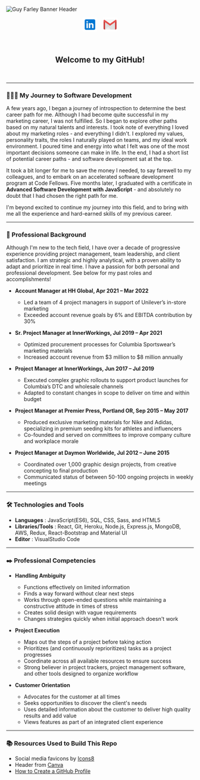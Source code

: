 ![Guy Farley Banner Header](./banner3.png)

<p align="center">
<a href="https://www.linkedin.com/in/guyefarley/" target="_blank" rel="noopener noreferrer"><img height="38" src="./linkedin.png"></a>
&nbsp;&nbsp;
<a href="mailto:guy.e.farley@gmail.com" target="_blank" rel="noopener noreferrer"><img height="38" src="./gmail.png"></a></p>
&nbsp;&nbsp;&nbsp;&nbsp;

<h2 align=center>Welcome to my GitHub!</h3>
&nbsp;&nbsp;&nbsp;&nbsp;

-----------------------------------------------------

<h3>👨🏻‍💻 My Journey to Software Development</h3>

A few years ago, I began a journey of introspection to determine the best career path for me. Although I had become quite successful in my marketing career, I was not fulfilled. So I began to explore other paths based on my natural talents and interests. I took note of everything I loved about my marketing roles - and everything I didn't. I explored my values, personality traits, the roles I naturally played on teams, and my ideal work environment. I poured time and energy into what I felt was one of the most important decisions someone can make in life. In the end, I had a short list of potential career paths - and software development sat at the top.

It took a bit longer for me to save the money I needed, to say farewell to my colleagues, and to embark on an accelerated software development program at Code Fellows. Five months later, I graduated with a certificate in **Advanced Software Development with JavaScript** - and absolutely no doubt that I had chosen the right path for me.

I'm beyond excited to continue my journey into this field, and to bring with me all the experience and hard-earned skills of my previous career.

-----------------------------------------------------

<h3>💼 Professional Background</h3>

Although I'm new to the tech field, I have over a decade of progressive experience providing project management, team leadership, and client satisfaction. I am strategic and highly analytical, with a proven ability to adapt and prioritize in real time. I have a passion for both personal and professional development. See below for my past roles and accomplishments!

- **Account Manager at HH Global, Apr 2021 – Mar 2022**
  - Led a team of 4 project managers in support of Unilever’s in-store marketing
  - Exceeded account revenue goals by 6% and EBITDA contribution by 30%

- **Sr. Project Manager at InnerWorkings, Jul 2019 – Apr 2021**
  - Optimized procurement processes for Columbia Sportswear’s marketing materials
  - Increased account revenue from $3 million to $8 million annually

- **Project Manager at InnerWorkings, Jun 2017 – Jul 2019**
  - Executed complex graphic rollouts to support product launches for Columbia’s DTC and wholesale channels
  - Adapted to constant changes in scope to deliver on time and within budget

- **Project Manager at Premier Press, Portland OR, Sep 2015 – May 2017**
  - Produced exclusive marketing materials for Nike and Adidas, specializing in premium seeding kits for athletes and influencers
  - Co-founded and served on committees to improve company culture and workplace morale

- **Project Manager at Daymon Worldwide, Jul 2012 – June 2015**
  - Coordinated over 1,000 graphic design projects, from creative concepting to final production
  - Communicated status of between 50-100 ongoing projects in weekly meetings

-----------------------------------------------------

<h3>🛠️ Technologies and Tools</h3>

- **Languages** : JavaScript(ES6), SQL, CSS, Sass, and HTML5
- **Libraries/Tools** : React, Git, Heroku, Node.js, Express.js, MongoDB, AWS, Redux, React-Bootstrap and Material UI
- **Editor** : VisualStudio Code

-----------------------------------------------------

<h3>✒️ Professional Competencies</h3>

- **Handling Ambiguity**
  - Functions effectively on limited information
  - Finds a way forward without clear next steps
  - Works through open-ended questions while maintaining a constructive attitude in times of stress
  - Creates solid design with vague requirements
  - Changes strategies quickly when initial approach doesn't work

- **Project Execution**
  - Maps out the steps of a project before taking action
  - Prioritizes (and continuously reprioritizes) tasks as a project progresses
  - Coordinate across all available resources to ensure success
  - Strong believer in project trackers, project management software, and other tools designed to organize workflow

- **Customer Orientation**
  - Advocates for the customer at all times
  - Seeks opportunities to discover the client's needs
  - Uses detailed information about the customer to deliver high quality results and add value
  - Views features as part of an integrated client experience

-----------------------------------------------------

<h3>📚 Resources Used to Build This Repo</h3>

- Social media favicons by <a target="_blank" href="https://icons8.com">Icons8</a>
- Header from <a target="_blank" href="https://www.canva.com/">Canva</a>
- <a target="_blank" href="https://github.com/HexxKing/HexxKing/blob/main/how-to.md">How to Create a GitHub Profile</a>
